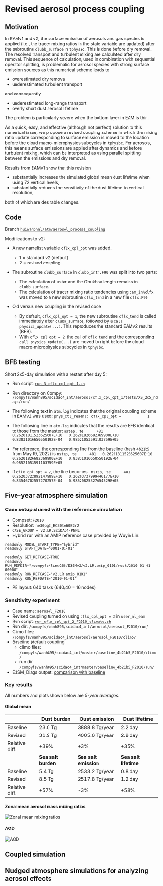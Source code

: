 # Revised aerosol process coupling

## Motivation

In EAMv1 and v2, the surface emission of aerosols and gas species is applied (i.e., the tracer mixing ratios in the state variable are updated) after the subroutine `clubb_surface` in `tphysac`. This is done before dry removal. The resolved transport and turbulent mixing are calculated after dry removal. This sequence of calculation, used in combination with sequential operator splitting, is problematic for aerosol species with strong surface emission sources as this numerical scheme leads to 

* overestimated dry removal
* underestimated turbulent transport

and consequently

* underestimated long-range transport
* overly short dust aerosol lifetime

The problem is particularly severe when the bottom layer in EAM is thin.

As a quick, easy, and effective (although not perfect) solution to this numerical issue, we propose a revised coupling scheme in which the mixing ratio update corresponding to surface emission is moved to the location before the cloud macro-microphysics subcycles in `tphysbc`. For aerosols, this means surface emissions are applied after dynamics and before turbulent mixing, which can be interpreted as using parallel splitting between the emissions and dry removal.

Results from EAMv1 show that this revision 

* substantially increases the simulated global mean dust lifetime when using 72 vertical levels,
* substantially reduces the sensitivity of the dust lifetime to vertical resolution,

both of which are desirable changes.


## Code

Branch [`huiwanpnnl/atm/aerosol_process_coupling`](https://github.com/E3SM-Project/E3SM/tree/huiwanpnnl/atm/aerosol_process_coupling)

Modifications to v2:

* A new namelist variable `cflx_cpl_opt` was added.
  * 1 = standard v2 (default)
  * 2 = revised coupling

* The subroutine `clubb_surface` in `clubb_intr.F90` was split into two parts:
  * The calculation of ustar and the Obukhov length remains in `clubb_surface`.
  * The calculation of tracer mixing ratio tendencies using `cam_in%clfx` was moved to a new subroutine `cflx_tend` in a new file `cflx.F90`

* Old versus new coupling in the revised code
  * By default, `cflx_cpl_opt = 1`, the new subroutine `cflx_tend` is called immediately after `clubb_surface`, followed by a `call physics_update(...)`. This reproduces the standard EAMv2 results (BFB).
  * With `cflx_cpl_opt = 2`, the call of `cflx_tend` and the corresponding `call physics_update(...)` are moved to right before the cloud macro-microphysics subcycles in `tphysbc`.

## BFB testing

Short 2x5-day simulation with a restart after day 5:

* Run script: [`run_3_cflx_cpl_opt_1.sh`](https://github.com/huiwanpnnl/scidac_integration/blob/main/scripts/aerosol_process_coupling/run_3_cflx_cpl_opt_1.sh)

* Run directory on Compy: `/compyfs/wanh895/scidac4_int/aerosol/cflx_cpl_opt_1/tests/XS_2x5_ndays/run/`

* The following text in `atm.log` indicates that the original coupling scheme in EAMv2 was used:
`phys_ctl_readnl: cflx_cpl_opt =            1`

* The following line in `atm.log` indicates that the results are BFB identical to those from the master:
`nstep, te      481   0.26201811523625607E+10   0.26201826682369900E+10   0.83831016650550192E-04   0.98521053591103759E+05`

* For reference, the corresponding line from the baseline (hash `4b21b5` from May 19, 2022) is 
`nstep, te      481   0.26201811523625607E+10   0.26201826682369900E+10   0.83831016650550192E-04   0.98521053591103759E+05`

* If `cflx_cpl_opt = 2`, the line becomes 
  ` nstep, te      481   0.26203722892147989E+10   0.26203737999446177E+10   0.83546702557270257E-04   0.98520825327654529E+05`

## Five-year atmosphere simulation

### Case setup shared with the reference simulation

* Compset: `F2010`
* Resolution: `ne30pg2_EC30to60E2r2`
* `CASE_GROUP = v2.LR.SciDAC4-PNNL`
* Hybrid run with an AMIP reference case provided by Wuyin Lin:

```
readonly MODEL_START_TYPE="hybrid"  
readonly START_DATE="0001-01-01"

readonly GET_REFCASE=TRUE
readonly RUN_REFDIR="/compyfs/linw288/E3SMv2/v2.LR.amip_0101/rest/2010-01-01-00000"
readonly RUN_REFCASE="v2.LR.amip_0101"
readonly RUN_REFDATE="2010-01-01"
```
 * PE layout: 640 tasks (640/40 = 16 nodes)

### Sensitivity experiment

* Case name: `aerosol_F2010` 
* Revised coupling turned on using `cflx_cpl_opt = 2` in `user_nl_eam`
* Run script: [`run_cflx_cpl_opt_2_F2010_climate.sh`](https://github.com/huiwanpnnl/scidac_integration/blob/main/scripts/aerosol_process_coupling/run_cflx_cpl_opt_2_F2010_climate.sh)
* Run dir: `/compyfs/wanh895/scidac4_int/aerosol/aerosol_F2010/run/`
* Climo files: `/compyfs/wanh895/scidac4_int/aerosol/aerosol_F2010/climo/`
* Baseline (default coupling)
  * climo files: `/compyfs/wanh895/scidac4_int/master/baseline_4b21b5_F2010/climo/`
  * run dir: `/compyfs/wanh895/scidac4_int/master/baseline_4b21b5_F2010/run/`
* E3SM_Diags output: [comparison with baseline](https://compy-dtn.pnl.gov/wanh895/E3SM/v2.LR.SciDAC4-PNNL/aerosol_vs_baseline_4b21b5_F2010/e3sm_diags/180x360_aave/aerosol_vs_baseline_4b21b5_F2010_2010-2014/viewer/)


### Key results

All numbers and plots shown below are _5-year averages_.

#### Global mean

|                | Dust burden | Dust emission  | Dust lifetime |
|----------------|-------------|----------------|---------------|
| Baseline       | 23.0 Tg     | 3888.8 Tg/year | 2.2 day |
| Revised        | 31.9 Tg     | 4005.6 Tg/year | 2.9 day |
| Relative diff. | +39%        | +3%            | +35%    |
|                | **Sea salt burden** | **Sea salt emission**  | **Sea salt lifetime** |
| Baseline       | 5.4 Tg          | 2533.2 Tg/year | 0.8 day |
| Revised        | 8.5 Tg          | 2517.8 Tg/year | 1.2 day |
| Relative diff. | +57%            | -3%            | +58%    |

#### Zonal mean aerosol mass mixing ratios

![Zonal mean mixing ratios](figures/aerosol_zonal_mean_mixing_ratio.png)

#### AOD

![AOD](figures/aerosol_AOD.png)


## Coupled simulation

## Nudged atmosphere simulations for analyzing aerosol effects
